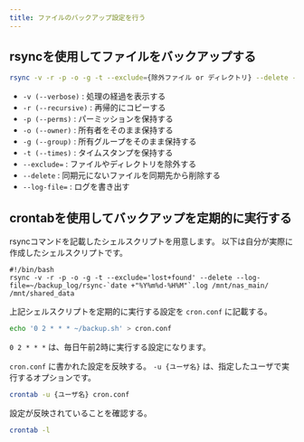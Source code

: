 ```yaml
---
title: ファイルのバックアップ設定を行う
---
```


## rsyncを使用してファイルをバックアップする

```bash
rsync -v -r -p -o -g -t --exclude={除外ファイル or ディレクトリ} --delete --log-file={ログファイルパス} {同期元} {同期先}
```

- `-v (--verbose)` : 処理の経過を表示する
- `-r (--recursive)` : 再帰的にコピーする
- `-p (--perms)` : パーミッションを保持する
- `-o (--owner)` : 所有者をそのまま保持する
- `-g (--group)` : 所有グループをそのまま保持する
- `-t (--times)` : タイムスタンプを保持する
- `--exclude=` : ファイルやディレクトリを除外する
- `--delete` : 同期元にないファイルを同期先から削除する
- `--log-file=` : ログを書き出す

## crontabを使用してバックアップを定期的に実行する

rsyncコマンドを記載したシェルスクリプトを用意します。
以下は自分が実際に作成したシェルスクリプトです。

```text title="~/backup.sh"
#!/bin/bash
rsync -v -r -p -o -g -t --exclude='lost+found' --delete --log-file=~/backup_log/rsync-`date +"%Y%m%d-%H%M"`.log /mnt/nas_main/ /mnt/shared_data
```

上記シェルスクリプトを定期的に実行する設定を `cron.conf` に記載する。

```bash
echo '0 2 * * * ~/backup.sh' > cron.conf
```

`0 2 * * *` は、毎日午前2時に実行する設定になります。

`cron.conf` に書かれた設定を反映する。
`-u {ユーザ名}` は、指定したユーザで実行するオプションです。

```bash
crontab -u {ユーザ名} cron.conf
```

設定が反映されていることを確認する。

```bash
crontab -l
```
